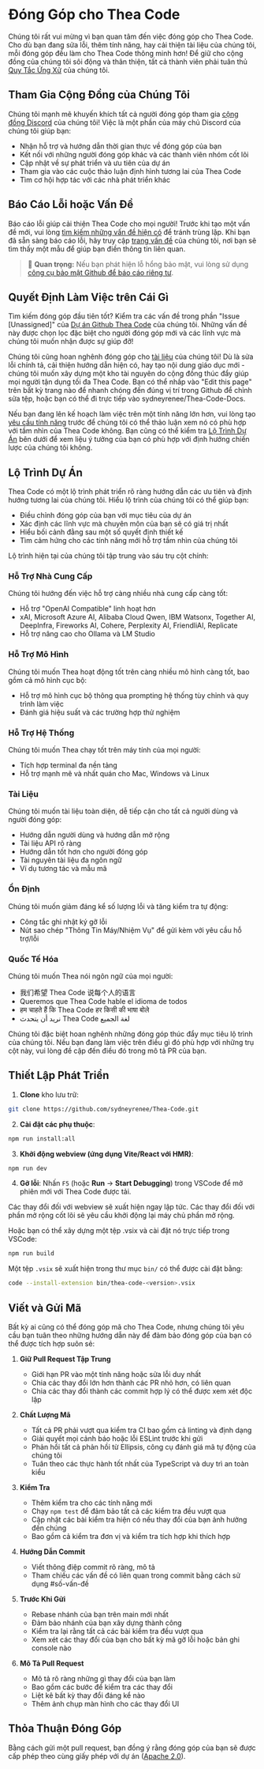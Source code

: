 # Đóng Góp cho Thea Code

Chúng tôi rất vui mừng vì bạn quan tâm đến việc đóng góp cho Thea Code. Cho dù bạn đang sửa lỗi, thêm tính năng, hay cải thiện tài liệu của chúng tôi, mỗi đóng góp đều làm cho Thea Code thông minh hơn! Để giữ cho cộng đồng của chúng tôi sôi động và thân thiện, tất cả thành viên phải tuân thủ [Quy Tắc Ứng Xử](CODE_OF_CONDUCT.md) của chúng tôi.

## Tham Gia Cộng Đồng của Chúng Tôi

Chúng tôi mạnh mẽ khuyến khích tất cả người đóng góp tham gia [cộng đồng Discord](https://discord.gg/thea-placeholder) của chúng tôi! Việc là một phần của máy chủ Discord của chúng tôi giúp bạn:

- Nhận hỗ trợ và hướng dẫn thời gian thực về đóng góp của bạn
- Kết nối với những người đóng góp khác và các thành viên nhóm cốt lõi
- Cập nhật về sự phát triển và ưu tiên của dự án
- Tham gia vào các cuộc thảo luận định hình tương lai của Thea Code
- Tìm cơ hội hợp tác với các nhà phát triển khác

## Báo Cáo Lỗi hoặc Vấn Đề

Báo cáo lỗi giúp cải thiện Thea Code cho mọi người! Trước khi tạo một vấn đề mới, vui lòng [tìm kiếm những vấn đề hiện có](sydneyrenee/Thea-Code/issues) để tránh trùng lặp. Khi bạn đã sẵn sàng báo cáo lỗi, hãy truy cập [trang vấn đề](sydneyrenee/Thea-Code/issues/new/choose) của chúng tôi, nơi bạn sẽ tìm thấy một mẫu để giúp bạn điền thông tin liên quan.

<blockquote class='warning-note'>
     🔐 <b>Quan trọng:</b> Nếu bạn phát hiện lỗ hổng bảo mật, vui lòng sử dụng <a href="https://github.com/sydneyrenee/Thea-Code/security/advisories/new">công cụ bảo mật Github để báo cáo riêng tư</a>.
</blockquote>

## Quyết Định Làm Việc trên Cái Gì

Tìm kiếm đóng góp đầu tiên tốt? Kiểm tra các vấn đề trong phần "Issue [Unassigned]" của [Dự án Github Thea Code](https://github.com/orgs/sydneyrenee/projects/1) của chúng tôi. Những vấn đề này được chọn lọc đặc biệt cho người đóng góp mới và các lĩnh vực mà chúng tôi muốn nhận được sự giúp đỡ!

Chúng tôi cũng hoan nghênh đóng góp cho [tài liệu](https://docs.thea-placeholder.com/) của chúng tôi! Dù là sửa lỗi chính tả, cải thiện hướng dẫn hiện có, hay tạo nội dung giáo dục mới - chúng tôi muốn xây dựng một kho tài nguyên do cộng đồng thúc đẩy giúp mọi người tận dụng tối đa Thea Code. Bạn có thể nhấp vào "Edit this page" trên bất kỳ trang nào để nhanh chóng đến đúng vị trí trong Github để chỉnh sửa tệp, hoặc bạn có thể đi trực tiếp vào sydneyrenee/Thea-Code-Docs.

Nếu bạn đang lên kế hoạch làm việc trên một tính năng lớn hơn, vui lòng tạo [yêu cầu tính năng](sydneyrenee/Thea-Code/discussions/categories/feature-requests?discussions_q=is%3Aopen+category%3A%22Feature+Requests%22+sort%3Atop) trước để chúng tôi có thể thảo luận xem nó có phù hợp với tầm nhìn của Thea Code không. Bạn cũng có thể kiểm tra [Lộ Trình Dự Án](#lộ-trình-dự-án) bên dưới để xem liệu ý tưởng của bạn có phù hợp với định hướng chiến lược của chúng tôi không.

## Lộ Trình Dự Án

Thea Code có một lộ trình phát triển rõ ràng hướng dẫn các ưu tiên và định hướng tương lai của chúng tôi. Hiểu lộ trình của chúng tôi có thể giúp bạn:

- Điều chỉnh đóng góp của bạn với mục tiêu của dự án
- Xác định các lĩnh vực mà chuyên môn của bạn sẽ có giá trị nhất
- Hiểu bối cảnh đằng sau một số quyết định thiết kế
- Tìm cảm hứng cho các tính năng mới hỗ trợ tầm nhìn của chúng tôi

Lộ trình hiện tại của chúng tôi tập trung vào sáu trụ cột chính:

### Hỗ Trợ Nhà Cung Cấp

Chúng tôi hướng đến việc hỗ trợ càng nhiều nhà cung cấp càng tốt:

- Hỗ trợ "OpenAI Compatible" linh hoạt hơn
- xAI, Microsoft Azure AI, Alibaba Cloud Qwen, IBM Watsonx, Together AI, DeepInfra, Fireworks AI, Cohere, Perplexity AI, FriendliAI, Replicate
- Hỗ trợ nâng cao cho Ollama và LM Studio

### Hỗ Trợ Mô Hình

Chúng tôi muốn Thea hoạt động tốt trên càng nhiều mô hình càng tốt, bao gồm cả mô hình cục bộ:

- Hỗ trợ mô hình cục bộ thông qua prompting hệ thống tùy chỉnh và quy trình làm việc
- Đánh giá hiệu suất và các trường hợp thử nghiệm

### Hỗ Trợ Hệ Thống

Chúng tôi muốn Thea chạy tốt trên máy tính của mọi người:

- Tích hợp terminal đa nền tảng
- Hỗ trợ mạnh mẽ và nhất quán cho Mac, Windows và Linux

### Tài Liệu

Chúng tôi muốn tài liệu toàn diện, dễ tiếp cận cho tất cả người dùng và người đóng góp:

- Hướng dẫn người dùng và hướng dẫn mở rộng
- Tài liệu API rõ ràng
- Hướng dẫn tốt hơn cho người đóng góp
- Tài nguyên tài liệu đa ngôn ngữ
- Ví dụ tương tác và mẫu mã

### Ổn Định

Chúng tôi muốn giảm đáng kể số lượng lỗi và tăng kiểm tra tự động:

- Công tắc ghi nhật ký gỡ lỗi
- Nút sao chép "Thông Tin Máy/Nhiệm Vụ" để gửi kèm với yêu cầu hỗ trợ/lỗi

### Quốc Tế Hóa

Chúng tôi muốn Thea nói ngôn ngữ của mọi người:

- 我们希望 Thea Code 说每个人的语言
- Queremos que Thea Code hable el idioma de todos
- हम चाहते हैं कि Thea Code हर किसी की भाषा बोले
- نريد أن يتحدث Thea Code لغة الجميع

Chúng tôi đặc biệt hoan nghênh những đóng góp thúc đẩy mục tiêu lộ trình của chúng tôi. Nếu bạn đang làm việc trên điều gì đó phù hợp với những trụ cột này, vui lòng đề cập đến điều đó trong mô tả PR của bạn.

## Thiết Lập Phát Triển

1. **Clone** kho lưu trữ:

```sh
git clone https://github.com/sydneyrenee/Thea-Code.git
```

2. **Cài đặt các phụ thuộc**:

```sh
npm run install:all
```

3. **Khởi động webview (ứng dụng Vite/React với HMR)**:

```sh
npm run dev
```

4. **Gỡ lỗi**:
   Nhấn `F5` (hoặc **Run** → **Start Debugging**) trong VSCode để mở phiên mới với Thea Code được tải.

Các thay đổi đối với webview sẽ xuất hiện ngay lập tức. Các thay đổi đối với phần mở rộng cốt lõi sẽ yêu cầu khởi động lại máy chủ phần mở rộng.

Hoặc bạn có thể xây dựng một tệp .vsix và cài đặt nó trực tiếp trong VSCode:

```sh
npm run build
```

Một tệp `.vsix` sẽ xuất hiện trong thư mục `bin/` có thể được cài đặt bằng:

```sh
code --install-extension bin/thea-code-<version>.vsix
```

## Viết và Gửi Mã

Bất kỳ ai cũng có thể đóng góp mã cho Thea Code, nhưng chúng tôi yêu cầu bạn tuân theo những hướng dẫn này để đảm bảo đóng góp của bạn có thể được tích hợp suôn sẻ:

1. **Giữ Pull Request Tập Trung**

    - Giới hạn PR vào một tính năng hoặc sửa lỗi duy nhất
    - Chia các thay đổi lớn hơn thành các PR nhỏ hơn, có liên quan
    - Chia các thay đổi thành các commit hợp lý có thể được xem xét độc lập

2. **Chất Lượng Mã**

    - Tất cả PR phải vượt qua kiểm tra CI bao gồm cả linting và định dạng
    - Giải quyết mọi cảnh báo hoặc lỗi ESLint trước khi gửi
    - Phản hồi tất cả phản hồi từ Ellipsis, công cụ đánh giá mã tự động của chúng tôi
    - Tuân theo các thực hành tốt nhất của TypeScript và duy trì an toàn kiểu

3. **Kiểm Tra**

    - Thêm kiểm tra cho các tính năng mới
    - Chạy `npm test` để đảm bảo tất cả các kiểm tra đều vượt qua
    - Cập nhật các bài kiểm tra hiện có nếu thay đổi của bạn ảnh hưởng đến chúng
    - Bao gồm cả kiểm tra đơn vị và kiểm tra tích hợp khi thích hợp

4. **Hướng Dẫn Commit**

    - Viết thông điệp commit rõ ràng, mô tả
    - Tham chiếu các vấn đề có liên quan trong commit bằng cách sử dụng #số-vấn-đề

5. **Trước Khi Gửi**

    - Rebase nhánh của bạn trên main mới nhất
    - Đảm bảo nhánh của bạn xây dựng thành công
    - Kiểm tra lại rằng tất cả các bài kiểm tra đều vượt qua
    - Xem xét các thay đổi của bạn cho bất kỳ mã gỡ lỗi hoặc bản ghi console nào

6. **Mô Tả Pull Request**
    - Mô tả rõ ràng những gì thay đổi của bạn làm
    - Bao gồm các bước để kiểm tra các thay đổi
    - Liệt kê bất kỳ thay đổi đáng kể nào
    - Thêm ảnh chụp màn hình cho các thay đổi UI

## Thỏa Thuận Đóng Góp

Bằng cách gửi một pull request, bạn đồng ý rằng đóng góp của bạn sẽ được cấp phép theo cùng giấy phép với dự án ([Apache 2.0](../LICENSE)).
